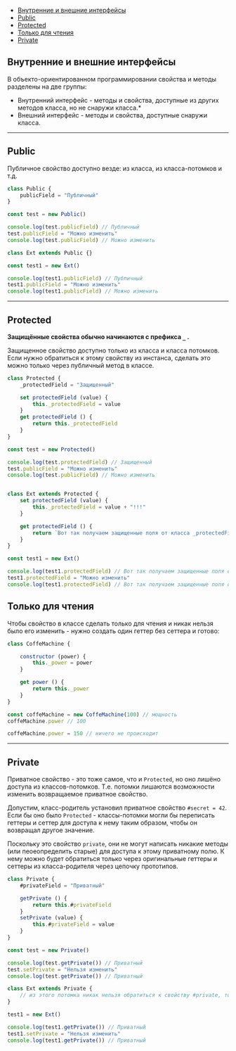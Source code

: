 - [Внутренние и внешние интерфейсы](#внутренние-и-внешние-интерфейсы)
- [Public](#public)
- [Protected](#protected)
- [Только для чтения](#только-для-чтения)
- [Private](#private)

## Внутренние и внешние интерфейсы

В объекто-ориентированном программировании свойства и методы разделены на две группы: 
* Внутренний интерфейс - методы и свойства, доступные из других методов класса, но не снаружи класса.*
* Внешний интерфейс - методы и свойства, доступные снаружи класса.

***
## Public

Публичное свойство доступно везде: из класса, из класса-потомков и т.д.

```javascript
class Public {
    publicField = "Публичный"
}

const test = new Public()

console.log(test.publicField) // Публичный
test.publicField = "Можно изменить"
console.log(test.publicField) // Можно изменить

class Ext extends Public {}

const test1 = new Ext()

console.log(test1.publicField) // Публичный
test1.publicField = "Можно изменить"
console.log(test1.publicField) // Можно изменить
```
***

## Protected

**Защищённые свойства обычно начинаются с префикса `_` .**

Защищенное свойство доступно только из класса и класса потомков. Если нужно обратиться к этому свойству из инстанса, сделать это можно только через публичный метод в классе.

```javascript
class Protected {
    _protectedField = "Защищенный"

    set protectedField (value) {
        this._protectedField = value
    }
    get protectedField () {
        return this._protectedField
    }
}

const test = new Protected()

console.log(test.protectedField) // Защищенный
test.publicField = "Можно изменить"
console.log(test.publicField) // Можно изменить


class Ext extends Protected {
    set protectedField (value) {
        this._protectedField = value + "!!!"
    }

    get protectedField () {
        return `Вот так получаем защищенные поля от класса _protectedField === ${this._protectedField}`
    }
}

const test1 = new Ext()

console.log(test1.protectedField) // Вот так получаем защищенные поля от класса _protectedField === Защищенный
test1.protectedField = "Можно изменить"
console.log(test1.protectedField) // Вот так получаем защищенные поля от класса _protectedField === Можно изменить!!!
```

## Только для чтения

Чтобы свойство в классе сделать только для чтения и никак нельзя было его изменить - нужно создать один геттер без сеттера и готово: 

```javascript
class CoffeMachine {

    constructor (power) {
        this._power = power
    }

    get power () {
        return this._power
    }
}

const coffeMachine = new CoffeMachine(100) // мощность
coffeMachine.power // 100

coffeMachine.power = 150 // ничего не происходит
```
***

## Private

Приватное свойство - это тоже самое, что и `Protected`, но оно лишёно доступа из классов-потомков. Т.е. потомки лишаются возможности изменить возвращаемое приватное свойство. 

Допустим, класс-родитель установил приватное свойство `#secret = 42`. Если бы оно было `Protected` - классы-потомки могли бы переписать геттеры и сеттер для доступа к нему таким образом, чтобы он возвращал другое значение.

Поскольку это свойство `private`, они не могут написать никакие методы (или пеоеопределить старые) для доступа к этому приватному полю. К нему можно будет обратиться только через оригинальные геттеры и сеттеры из класса-родителя через цепочку прототипов.

```javascript
class Private {
    #privateField = "Приватный"

    getPrivate () {
        return this.#privateField
    }
    setPrivate (value) {
        this.#privateField = value
    }
}

const test = new Private()

console.log(test.getPrivate()) // Приватный
test.setPrivate = "Нельзя изменить"
console.log(test.getPrivate()) // Приватный

class Ext extends Private {
    // из этого потомка никак нельзя обратиться к свойству #private, только через родительские методы
}

test1 = new Ext()

console.log(test1.getPrivate()) // Приватный
test1.setPrivate = "Нельзя изменить"
console.log(test1.getPrivate()) // Приватный

```